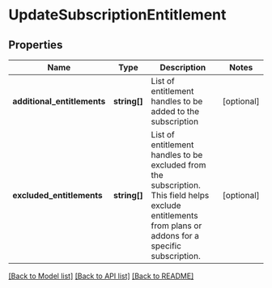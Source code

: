 # UpdateSubscriptionEntitlement

## Properties
Name | Type | Description | Notes
------------ | ------------- | ------------- | -------------
**additional_entitlements** | **string[]** | List of entitlement handles to be added to the subscription | [optional] 
**excluded_entitlements** | **string[]** | List of entitlement handles to be excluded from the subscription. This field helps exclude entitlements from plans or addons for a specific subscription. | [optional] 

[[Back to Model list]](../../README.md#documentation-for-models) [[Back to API list]](../../README.md#documentation-for-api-endpoints) [[Back to README]](../../README.md)

